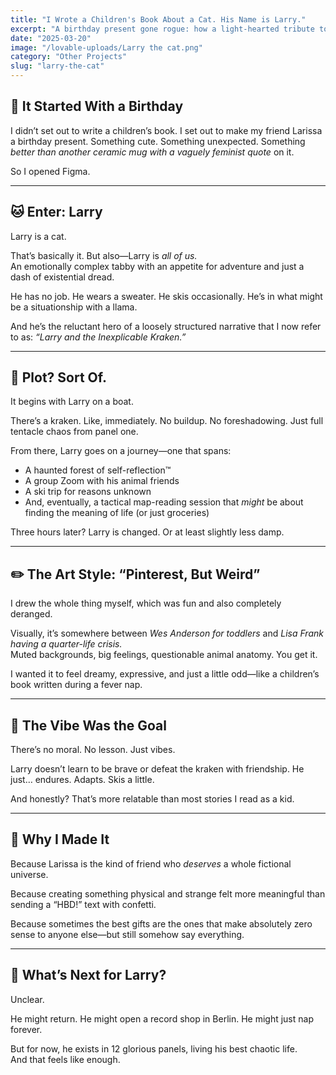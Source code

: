 ```yaml
---
title: "I Wrote a Children's Book About a Cat. His Name is Larry."
excerpt: "A birthday present gone rogue: how a light-hearted tribute to my friend turned into a graphic odyssey starring a mildly anxious feline and his extremely chaotic life choices."
date: "2025-03-20"
image: "/lovable-uploads/Larry the cat.png"
category: "Other Projects"
slug: "larry-the-cat"
---
```


## 🎁 It Started With a Birthday

I didn’t set out to write a children’s book. I set out to make my friend Larissa a birthday present. Something cute. Something unexpected. Something *better than another ceramic mug with a vaguely feminist quote* on it.

So I opened Figma.

---

## 🐱 Enter: Larry

Larry is a cat.

That’s basically it. But also—Larry is *all of us.*  
An emotionally complex tabby with an appetite for adventure and just a dash of existential dread.

He has no job. He wears a sweater. He skis occasionally. He’s in what might be a situationship with a llama.

And he’s the reluctant hero of a loosely structured narrative that I now refer to as: *“Larry and the Inexplicable Kraken.”*

---

## 🐙 Plot? Sort Of.

It begins with Larry on a boat.

There’s a kraken. Like, immediately. No buildup. No foreshadowing. Just full tentacle chaos from panel one.

From there, Larry goes on a journey—one that spans:
- A haunted forest of self-reflection™  
- A group Zoom with his animal friends  
- A ski trip for reasons unknown  
- And, eventually, a tactical map-reading session that *might* be about finding the meaning of life (or just groceries)

Three hours later? Larry is changed. Or at least slightly less damp.

---

## ✏️ The Art Style: “Pinterest, But Weird”

I drew the whole thing myself, which was fun and also completely deranged.

Visually, it’s somewhere between *Wes Anderson for toddlers* and *Lisa Frank having a quarter-life crisis.*  
Muted backgrounds, big feelings, questionable animal anatomy. You get it.

I wanted it to feel dreamy, expressive, and just a little odd—like a children’s book written during a fever nap.

---

## 🧃 The Vibe Was the Goal

There’s no moral. No lesson. Just vibes.

Larry doesn’t learn to be brave or defeat the kraken with friendship. He just… endures. Adapts. Skis a little.

And honestly? That’s more relatable than most stories I read as a kid.

---

## 💌 Why I Made It

Because Larissa is the kind of friend who *deserves* a whole fictional universe.

Because creating something physical and strange felt more meaningful than sending a “HBD!” text with confetti.

Because sometimes the best gifts are the ones that make absolutely zero sense to anyone else—but still somehow say everything.

---

## 🐾 What’s Next for Larry?

Unclear.

He might return. He might open a record shop in Berlin. He might just nap forever.

But for now, he exists in 12 glorious panels, living his best chaotic life.  
And that feels like enough.
